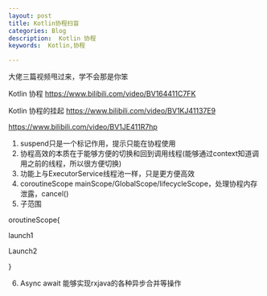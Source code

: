 ```yaml
---
layout: post
title: Kotlin协程扫盲
categories: Blog
description:  Kotlin 协程
keywords:  Kotlin,协程

---
```


大佬三篇视频甩过来，学不会那是你笨

Kotlin 协程  https://www.bilibili.com/video/BV164411C7FK

Kotlin 协程的挂起  https://www.bilibili.com/video/BV1KJ41137E9

https://www.bilibili.com/video/BV1JE411R7hp

1. suspend只是一个标记作用，提示只能在协程使用
2. 协程高效的本质在于能够方便的切换和回到调用线程(能够通过context知道调用之前的线程，所以很方便切换)
3. 功能上与ExecutorService线程池一样，只是更方便高效
4. coroutineScope mainScope/GlobalScope/lifecycleScope，处理协程内存泄露，cancel()
5. 子范围

oroutineScope{

launch1

Launch2

}



6. Async  await 能够实现rxjava的各种异步合并等操作
